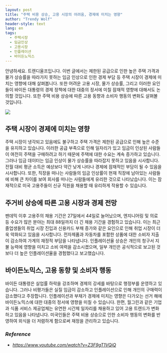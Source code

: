 ```yaml
---
layout: post
title: "주택 비용 상승, 고용 시장의 어려움, 경제에 미치는 영향"
author: "Trendy Wolf"
header-style: text
lang: en
tags:
  - 주택시장
  - 임금인상
  - 고용시장
  - 인플레이션
  - 바이든노믹스
---
```


안녕하세요. 트렌디울프입니다. 이번 글에서는 제한된 공급으로 인한 높은 주택 가격과 물가 상승률을 따라가지 못하는 임금 인상으로 인한 경제 부담 등 주택 시장이 경제에 미치는 영향에 대해 살펴봅니다. 또한 어려운 고용 시장, 물가 상승률, 그리고 이러한 요인들이 바이든 대통령의 경제 정책에 대한 대중의 정서에 미칠 잠재적 영향에 대해서도 논의할 것입니다. 또한 주택 비용 상승에 따른 고용 동향과 소비자 행동의 변화도 살펴볼 것입니다.

<img
    src="https://i.ytimg.com/vi/Z3F9gT1VQjQ/hqdefault.jpg"
/>


## 주택 시장이 경제에 미치는 영향
주택 시장이 냉각되고 있음에도 불구하고 주택 가격은 제한된 공급으로 인해 높은 수준을 유지하고 있습니다. 이러한 공급 부족으로 인해 일자리가 있고 임금이 인상된 사람들이 여전히 주택을 구매하려고 하기 때문에 주택에 대한 수요는 계속 증가하고 있습니다. 그러나 임금 데이터는 임금 인상이 물가 상승률을 따라잡지 못하고 있음을 시사합니다. 전월 대비 평균 소득은 예상보다 약간 낮게 나타나 경제에 잠재적인 부담이 될 수 있음을 시사합니다. 또한, 직장을 떠나는 사람들의 임금 인상률이 현재 직장에 남아있는 사람들에 비해 큰 차이를 보여 회사를 떠나는 사람들에게 유리한 것으로 나타났습니다. 이는 잠재적으로 미국 고용주들이 신규 직원을 채용할 때 유리하게 작용할 수 있습니다.

## 주거비 상승에 따른 고용 시장과 경제 전망
팬데믹 이후 고용주의 채용 기간은 27일에서 44일로 늘어났으며, 엔지니어링 및 의료 등 수요가 많은 분야는 최대 88일까지 더 긴 채용 기간을 경험하고 있습니다. 이는 최근 졸업생들의 취업 시장 진입과 신용카드 부채 증가와 같은 요인으로 인해 취업 시장이 더욱 악화되고 있음을 시사합니다. 전자제품과 자동차를 포함한 상품에 대한 소비자 지출이 감소하여 가계의 재정적 부담을 나타냅니다. 인플레이션율 상승은 개인의 청구서 지불 능력에 영향을 미치고 소비 여력을 감소시켰으며, 일부 개인은 공식적으로 보고된 것보다 더 높은 인플레이션율을 경험했다고 보고했습니다. 


## 바이든노믹스, 고용 동향 및 소비자 행동
바이든 대통령은 실업률 하락을 강조하며 경제의 강세를 바탕으로 행정부를 운영하고 있습니다. 그러나 비평가들은 실질 임금이 감소하고 인플레이션으로 인해 개인의 구매력이 감소했다고 주장합니다. 인플레이션과 부채가 경제에 미치는 영향은 다가오는 선거 해에 바이든노믹스에 대한 대중의 정서에 영향을 미칠 수 있습니다. 한편, 월그린과 같은 기업과 식품 서비스 제공업체는 유연한 시간제 일자리를 채용하고 있어 고용 트렌드가 변화하고 있음을 나타냅니다. 미국인들은 주택 비용 상승으로 인한 소비자 행동의 변화를 반영하여 외식을 더 저렴하게 함으로써 재정을 관리하고 있습니다.


### _Reference_
- _https://www.youtube.com/watch?v=Z3F9gT1VQjQ_

